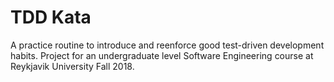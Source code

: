 # TDD Kata
A practice routine to introduce and reenforce good test-driven development habits.
Project for an undergraduate level Software Engineering course at Reykjavik University Fall 2018.

